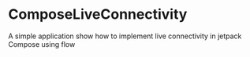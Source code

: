 # ComposeLiveConnectivity 
A simple application show how to implement live connectivity in jetpack Compose using flow

